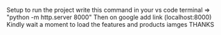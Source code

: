 Setup to run the project
write this command in your vs code terminal => "python -m http.server 8000"
Then on google add link (localhost:8000) 
Kindly wait a moment to load the features and products iamges
THANKS
